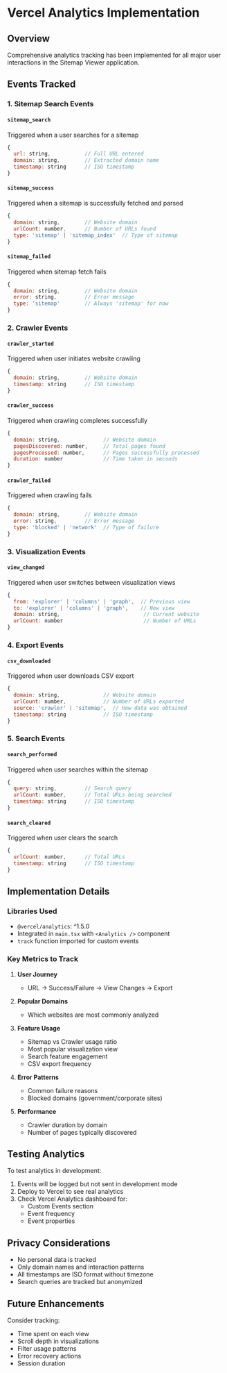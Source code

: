 # Vercel Analytics Implementation

## Overview
Comprehensive analytics tracking has been implemented for all major user interactions in the Sitemap Viewer application.

## Events Tracked

### 1. Sitemap Search Events

#### `sitemap_search`
Triggered when a user searches for a sitemap
```javascript
{
  url: string,           // Full URL entered
  domain: string,        // Extracted domain name
  timestamp: string      // ISO timestamp
}
```

#### `sitemap_success`
Triggered when a sitemap is successfully fetched and parsed
```javascript
{
  domain: string,        // Website domain
  urlCount: number,      // Number of URLs found
  type: 'sitemap' | 'sitemap_index'  // Type of sitemap
}
```

#### `sitemap_failed`
Triggered when sitemap fetch fails
```javascript
{
  domain: string,        // Website domain
  error: string,         // Error message
  type: 'sitemap'        // Always 'sitemap' for now
}
```

### 2. Crawler Events

#### `crawler_started`
Triggered when user initiates website crawling
```javascript
{
  domain: string,        // Website domain
  timestamp: string      // ISO timestamp
}
```

#### `crawler_success`
Triggered when crawling completes successfully
```javascript
{
  domain: string,              // Website domain
  pagesDiscovered: number,     // Total pages found
  pagesProcessed: number,      // Pages successfully processed
  duration: number             // Time taken in seconds
}
```

#### `crawler_failed`
Triggered when crawling fails
```javascript
{
  domain: string,        // Website domain
  error: string,         // Error message
  type: 'blocked' | 'network'  // Type of failure
}
```

### 3. Visualization Events

#### `view_changed`
Triggered when user switches between visualization views
```javascript
{
  from: 'explorer' | 'columns' | 'graph',  // Previous view
  to: 'explorer' | 'columns' | 'graph',    // New view
  domain: string,                           // Current website
  urlCount: number                          // Number of URLs
}
```

### 4. Export Events

#### `csv_downloaded`
Triggered when user downloads CSV export
```javascript
{
  domain: string,              // Website domain
  urlCount: number,            // Number of URLs exported
  source: 'crawler' | 'sitemap',  // How data was obtained
  timestamp: string            // ISO timestamp
}
```

### 5. Search Events

#### `search_performed`
Triggered when user searches within the sitemap
```javascript
{
  query: string,         // Search query
  urlCount: number,      // Total URLs being searched
  timestamp: string      // ISO timestamp
}
```

#### `search_cleared`
Triggered when user clears the search
```javascript
{
  urlCount: number,      // Total URLs
  timestamp: string      // ISO timestamp
}
```

## Implementation Details

### Libraries Used
- `@vercel/analytics`: ^1.5.0
- Integrated in `main.tsx` with `<Analytics />` component
- `track` function imported for custom events

### Key Metrics to Track

1. **User Journey**
   - URL → Success/Failure → View Changes → Export

2. **Popular Domains**
   - Which websites are most commonly analyzed

3. **Feature Usage**
   - Sitemap vs Crawler usage ratio
   - Most popular visualization view
   - Search feature engagement
   - CSV export frequency

4. **Error Patterns**
   - Common failure reasons
   - Blocked domains (government/corporate sites)

5. **Performance**
   - Crawler duration by domain
   - Number of pages typically discovered

## Testing Analytics

To test analytics in development:

1. Events will be logged but not sent in development mode
2. Deploy to Vercel to see real analytics
3. Check Vercel Analytics dashboard for:
   - Custom Events section
   - Event frequency
   - Event properties

## Privacy Considerations

- No personal data is tracked
- Only domain names and interaction patterns
- All timestamps are ISO format without timezone
- Search queries are tracked but anonymized

## Future Enhancements

Consider tracking:
- Time spent on each view
- Scroll depth in visualizations
- Filter usage patterns
- Error recovery actions
- Session duration